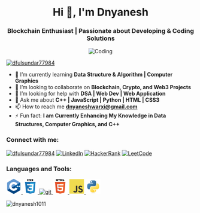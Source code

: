 <h1 align="center">Hi 👋, I'm Dnyanesh</h1>
<h3 align="center">Blockchain Enthusiast | Passionate about Developing & Coding Solutions</h3>

<!-- Image in landscape mode centered below the header -->
<p align="center">
  <img alt="Coding" width="600" src="https://media1.giphy.com/media/v1.Y2lkPTc5MGI3NjExNGY0OXQyNTBjNXpxOTU3OHRla3k5d3hzM3BjaTN5eDdzdDJ1dGd4cyZlcD12MV9pbnRlcm5hbF9naWZfYnlfaWQmY3Q9Zw/SWoSkN6DxTszqIKEqv/giphy.webp" />
</p>

<p align="left"> <a href="https://twitter.com/dfulsundar77984" target="blank"><img src="https://img.shields.io/twitter/follow/dfulsundar77984?logo=twitter&style=for-the-badge" alt="dfulsundar77984" /></a> </p>

- 🌱 I’m currently learning **Data Structure & Algorithm | Computer Graphics**
- 👯 I’m looking to collaborate on **Blockchain, Crypto, and Web3 Projects**
- 🤝 I’m looking for help with **DSA | Web Dev | Web Application**
- 💬 Ask me about **C++ | JavaScript | Python | HTML | CSS3**
- 📫 How to reach me **dnyaneshwarxi@gmail.com**
- ⚡ Fun fact: **I am Currently Enhancing My Knowledge in Data Structures, Computer Graphics, and C++**

<h3 align="left">Connect with me:</h3>
<p align="left">
  <a href="https://twitter.com/dfulsundar77984" target="blank"><img align="center" src="https://raw.githubusercontent.com/rahuldkjain/github-profile-readme-generator/master/src/images/icons/Social/twitter.svg" alt="dfulsundar77984" height="30" width="40" /></a>
  <a href="https://linkedin.com/in/https://www.linkedin.com/in/dnyaneshwar-fulsundar-37ba77277?utm_source=share&utm_campaign=share_via&utm_content=profile&utm_medium=android_app" target="blank"><img align="center" src="https://raw.githubusercontent.com/rahuldkjain/github-profile-readme-generator/master/src/images/icons/Social/linked-in-alt.svg" alt="LinkedIn" height="30" width="40" /></a>
  <a href="https://www.hackerrank.com/dnyaneshwarxi" target="blank"><img align="center" src="https://raw.githubusercontent.com/rahuldkjain/github-profile-readme-generator/master/src/images/icons/Social/hackerrank.svg" alt="HackerRank" height="30" width="40" /></a>
  <a href="https://www.leetcode.com/dnyaneshxi" target="blank"><img align="center" src="https://raw.githubusercontent.com/rahuldkjain/github-profile-readme-generator/master/src/images/icons/Social/leet-code.svg" alt="LeetCode" height="30" width="40" /></a>
</p>

<h3 align="left">Languages and Tools:</h3>
<p align="left"> 
  <a href="https://www.w3schools.com/cpp/" target="_blank" rel="noreferrer"> 
    <img src="https://raw.githubusercontent.com/devicons/devicon/master/icons/cplusplus/cplusplus-original.svg" alt="cplusplus" width="40" height="40"/> 
  </a> 
  <a href="https://www.w3schools.com/css/" target="_blank" rel="noreferrer"> 
    <img src="https://raw.githubusercontent.com/devicons/devicon/master/icons/css3/css3-original-wordmark.svg" alt="css3" width="40" height="40"/> 
  </a> 
  <a href="https://git-scm.com/" target="_blank" rel="noreferrer"> 
    <img src="https://www.vectorlogo.zone/logos/git-scm/git-scm-icon.svg" alt="git" width="40" height="40"/> 
  </a> 
  <a href="https://www.w3.org/html/" target="_blank" rel="noreferrer"> 
    <img src="https://raw.githubusercontent.com/devicons/devicon/master/icons/html5/html5-original-wordmark.svg" alt="html5" width="40" height="40"/> 
  </a> 
  <a href="https://developer.mozilla.org/en-US/docs/Web/JavaScript" target="_blank" rel="noreferrer"> 
    <img src="https://raw.githubusercontent.com/devicons/devicon/master/icons/javascript/javascript-original.svg" alt="javascript" width="40" height="40"/> 
  </a> 
  <a href="https://www.python.org" target="_blank" rel="noreferrer"> 
    <img src="https://raw.githubusercontent.com/devicons/devicon/master/icons/python/python-original.svg" alt="python" width="40" height="40"/> 
  </a> 
</p>

<p><img align="center" src="https://github-readme-streak-stats.herokuapp.com/?user=dnyanesh1011&" alt="dnyanesh1011" /></p>
